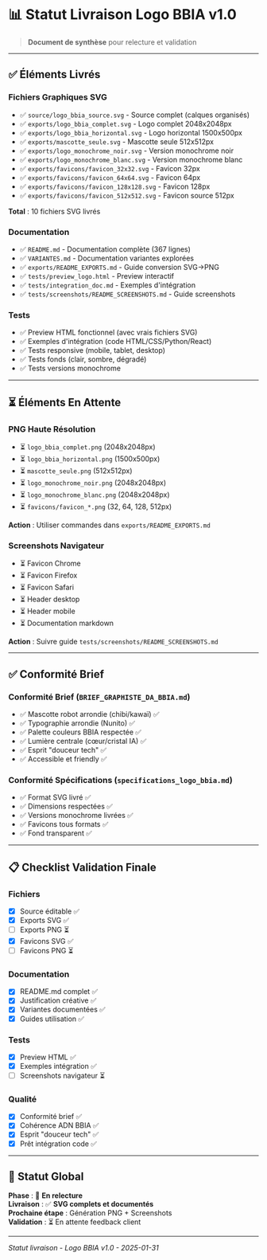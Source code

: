 # 📊 Statut Livraison Logo BBIA v1.0

> **Document de synthèse** pour relecture et validation

---

## ✅ Éléments Livrés

### **Fichiers Graphiques SVG**
- ✅ `source/logo_bbia_source.svg` - Source complet (calques organisés)
- ✅ `exports/logo_bbia_complet.svg` - Logo complet 2048x2048px
- ✅ `exports/logo_bbia_horizontal.svg` - Logo horizontal 1500x500px
- ✅ `exports/mascotte_seule.svg` - Mascotte seule 512x512px
- ✅ `exports/logo_monochrome_noir.svg` - Version monochrome noir
- ✅ `exports/logo_monochrome_blanc.svg` - Version monochrome blanc
- ✅ `exports/favicons/favicon_32x32.svg` - Favicon 32px
- ✅ `exports/favicons/favicon_64x64.svg` - Favicon 64px
- ✅ `exports/favicons/favicon_128x128.svg` - Favicon 128px
- ✅ `exports/favicons/favicon_512x512.svg` - Favicon source 512px

**Total** : 10 fichiers SVG livrés

### **Documentation**
- ✅ `README.md` - Documentation complète (367 lignes)
- ✅ `VARIANTES.md` - Documentation variantes explorées
- ✅ `exports/README_EXPORTS.md` - Guide conversion SVG→PNG
- ✅ `tests/preview_logo.html` - Preview interactif
- ✅ `tests/integration_doc.md` - Exemples d'intégration
- ✅ `tests/screenshots/README_SCREENSHOTS.md` - Guide screenshots

### **Tests**
- ✅ Preview HTML fonctionnel (avec vrais fichiers SVG)
- ✅ Exemples d'intégration (code HTML/CSS/Python/React)
- ✅ Tests responsive (mobile, tablet, desktop)
- ✅ Tests fonds (clair, sombre, dégradé)
- ✅ Tests versions monochrome

---

## ⏳ Éléments En Attente

### **PNG Haute Résolution**
- ⏳ `logo_bbia_complet.png` (2048x2048px)
- ⏳ `logo_bbia_horizontal.png` (1500x500px)
- ⏳ `mascotte_seule.png` (512x512px)
- ⏳ `logo_monochrome_noir.png` (2048x2048px)
- ⏳ `logo_monochrome_blanc.png` (2048x2048px)
- ⏳ `favicons/favicon_*.png` (32, 64, 128, 512px)

**Action** : Utiliser commandes dans `exports/README_EXPORTS.md`

### **Screenshots Navigateur**
- ⏳ Favicon Chrome
- ⏳ Favicon Firefox
- ⏳ Favicon Safari
- ⏳ Header desktop
- ⏳ Header mobile
- ⏳ Documentation markdown

**Action** : Suivre guide `tests/screenshots/README_SCREENSHOTS.md`

---

## ✅ Conformité Brief

### **Conformité Brief (`BRIEF_GRAPHISTE_DA_BBIA.md`)**
- ✅ Mascotte robot arrondie (chibi/kawaï) ✅
- ✅ Typographie arrondie (Nunito) ✅
- ✅ Palette couleurs BBIA respectée ✅
- ✅ Lumière centrale (cœur/cristal IA) ✅
- ✅ Esprit "douceur tech" ✅
- ✅ Accessible et friendly ✅

### **Conformité Spécifications (`specifications_logo_bbia.md`)**
- ✅ Format SVG livré ✅
- ✅ Dimensions respectées ✅
- ✅ Versions monochrome livrées ✅
- ✅ Favicons tous formats ✅
- ✅ Fond transparent ✅

---

## 📋 Checklist Validation Finale

### **Fichiers**
- [x] Source éditable ✅
- [x] Exports SVG ✅
- [ ] Exports PNG ⏳
- [x] Favicons SVG ✅
- [ ] Favicons PNG ⏳

### **Documentation**
- [x] README.md complet ✅
- [x] Justification créative ✅
- [x] Variantes documentées ✅
- [x] Guides utilisation ✅

### **Tests**
- [x] Preview HTML ✅
- [x] Exemples intégration ✅
- [ ] Screenshots navigateur ⏳

### **Qualité**
- [x] Conformité brief ✅
- [x] Cohérence ADN BBIA ✅
- [x] Esprit "douceur tech" ✅
- [x] Prêt intégration code ✅

---

## 🔄 Statut Global

**Phase** : 🔄 **En relecture**  
**Livraison** : ✅ **SVG complets et documentés**  
**Prochaine étape** : Génération PNG + Screenshots  
**Validation** : ⏳ En attente feedback client

---

*Statut livraison - Logo BBIA v1.0 - 2025-01-31*

